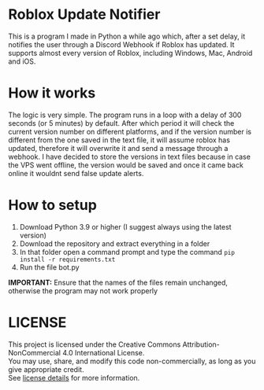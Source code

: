 # Roblox Update Notifier

This is a program I made in Python a while ago which, after a set delay, it notifies the user through a Discord Webhook if Roblox has updated. It supports almost every version of Roblox, including Windows, Mac, Android and iOS.

# How it works

The logic is very simple. The program runs in a loop with a delay of 300 seconds (or 5 minutes) by default. After which period it will check the current version number on different platforms, and if the version number is different from the one saved in the text file, it will assume roblox has updated, therefore it will overwrite it and send a message through a webhook. I have decided to store the versions in text files because in case the VPS went offline, the version would be saved and once it came back online it wouldnt send false update alerts.

# How to setup

1. Download Python 3.9 or higher (I suggest always using the latest version)
2. Download the repository and extract everything in a folder
3. In that folder open a command prompt and type the command `pip install -r requirements.txt`
4. Run the file bot.py

**IMPORTANT:** Ensure that the names of the files remain unchanged, otherwise the program may not work properly

# LICENSE

This project is licensed under the Creative Commons Attribution-NonCommercial 4.0 International License.  
You may use, share, and modify this code non-commercially, as long as you give appropriate credit.  
See [license details](https://creativecommons.org/licenses/by-nc/4.0/) for more information.
